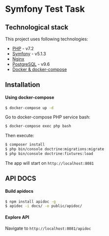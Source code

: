 # Symfony Test Task

## Technological stack

This project uses following technologies:

* [PHP](https://www.php.net/) - v7.2
* [Symfony](https://symfony.com/) - v5.1.3
* [Nginx](https://nginx.org/)
* [PostgreSQL](https://www.postgresql.org/) - v9.6
* [Docker & docker-compose](https://docs.docker.com/compose/gettingstarted/)

## Installation

#### Using docker-compose

```sh
$ docker-compose up -d
```

Go to docker-compose PHP service bash:
```sh
$ docker-compose exec php bash
```

Then execute:
```sh
$ composer install
$ php bin/console doctrine:migrations:migrate
$ php bin/console doctrine:fixtures:load

```

The app will start on `http://localhost:8081`

## API DOCS

#### Build apidocs

```sh
$ npm install apidoc -g
$ apidoc -i docs/ -o public/apidoc/
```

#### Explore API

Navigate to `http://localhost:8081/apidoc`